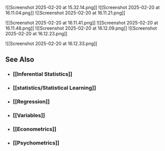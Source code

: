![[Screenshot 2025-02-20 at 15.32.14.png]]
![[Screenshot 2025-02-20 at 16.11.04.png]]
![[Screenshot 2025-02-20 at 16.11.21.png]]

![[Screenshot 2025-02-20 at 16.11.41.png]]
![[Screenshot 2025-02-20 at 16.11.48.png]]
![[Screenshot 2025-02-20 at 16.12.09.png]]
![[Screenshot 2025-02-20 at 16.12.23.png]]

![[Screenshot 2025-02-20 at 16.12.33.png]]




## See Also

- ### [[Inferential Statistics]]

- ### [[statistics/Statistical Learning]]

- ### [[Regression]]

- ### [[Variables]]

- ### [[Econometrics]]

- ### [[Psychometrics]]